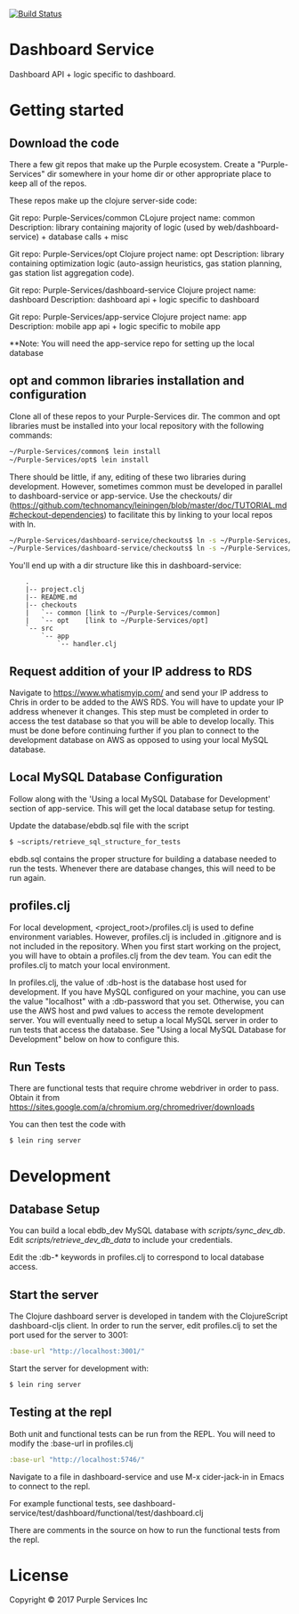 [![Build Status](https://travis-ci.com/Purple-Services/dashboard-service.svg?token=qtYcDv5JYzqmyunRnB93&branch=dev)](https://travis-ci.com/Purple-Services/dashboard-service)

# Dashboard Service
Dashboard API + logic specific to dashboard.

# Getting started

## Download the code

There a few git repos that make up the Purple ecosystem. Create a "Purple-Services"
dir somewhere in your home dir or other appropriate place to keep all of the repos.

These repos make up the clojure server-side code:

Git repo: Purple-Services/common
CLojure project name: common
Description: library containing majority of logic (used by web/dashboard-service) + database calls + misc

Git repo: Purple-Services/opt
Clojure project name: opt
Description: library containing optimization logic (auto-assign heuristics, gas station planning, gas station list aggregation code).

Git repo: Purple-Services/dashboard-service
Clojure project name: dashboard
Description: dashboard api + logic specific to dashboard

Git repo: Purple-Services/app-service
Clojure project name: app
Description: mobile app api + logic specific to mobile app

**Note: You will need the app-service repo for setting up the local database

## opt and common libraries installation and configuration

Clone all of these repos to your Purple-Services dir. The common and opt libraries must be installed into your local repository with the following commands:

```bash
~/Purple-Services/common$ lein install
~/Purple-Services/opt$ lein install
```

There should be little, if any, editing of these two libraries during development. However, sometimes common
must be developed in parallel to dashboard-service or app-service. Use the checkouts/ dir (https://github.com/technomancy/leiningen/blob/master/doc/TUTORIAL.md#checkout-dependencies) to facilitate this by linking to your local repos with ln.

```bash
~/Purple-Services/dashboard-service/checkouts$ ln -s ~/Purple-Services/common common
~/Purple-Services/dashboard-service/checkouts$ ln -s ~/Purple-Services/opt opt
```

You'll end up with a dir structure like this in dashboard-service:
```
    .
    |-- project.clj
    |-- README.md
    |-- checkouts
    |   `-- common [link to ~/Purple-Services/common]
    |   `-- opt    [link to ~/Purple-Services/opt]
    `-- src
        `-- app
            `-- handler.clj
```

## Request addition of your IP address to RDS

Navigate to https://www.whatismyip.com/ and send your IP address to Chris in order to be added to the AWS RDS. You will have to update your IP address whenever it changes. This step must be completed in order to access the test database so that you will be able to develop locally. This must be done before continuing further if you plan to connect to the development database on AWS as opposed to using your local MySQL database.

## Local MySQL Database Configuration

Follow along with the 'Using a local MySQL Database for Development' section of app-service. This will get the local database setup for testing.

Update the database/ebdb.sql file with the script
```bash
$ ~scripts/retrieve_sql_structure_for_tests
```
ebdb.sql contains the proper structure for building a database needed to run the tests. Whenever there are database changes, this will need to be run again.


## profiles.clj

For local development, <project_root>/profiles.clj is used to define environment variables. However, profiles.clj is included in .gitignore and is not included in the repository. When you first start working on the project, you will have to obtain a profiles.clj from the dev team. You can edit the profiles.clj to match your local environment.

In profiles.clj, the value of :db-host is the database host used for development. If you have MySQL configured on your machine, you can use the value "localhost" with a :db-password that you set. Otherwise, you can use the AWS host and pwd values to access the remote development server. You will eventually need to setup a local MySQL server in order to run tests that access the database. See "Using a local MySQL Database for Development" below on how to configure this.

## Run Tests

There are functional tests that require chrome webdriver in order to pass. Obtain it from 
https://sites.google.com/a/chromium.org/chromedriver/downloads

You can then test the code with

```bash
$ lein ring server
```

# Development

## Database Setup

You can build a local ebdb_dev MySQL database with *scripts/sync_dev_db*. Edit *scripts/retrieve_dev_db_data* to include your credentials.

Edit the :db-* keywords in profiles.clj to correspond to local database access.

## Start the server

The Clojure dashboard server is developed in tandem with the ClojureScript dashboard-cljs client. In order to run the server, edit profiles.clj to set the port used for the server to 3001:

```clojure
:base-url "http://localhost:3001/"
```

Start the server for development with:

```bash
$ lein ring server
```

## Testing at the repl

Both unit and functional tests can be run from the REPL. You will need to modify the :base-url in profiles.clj

```clojure
:base-url "http://localhost:5746/"
```

Navigate to a file in dashboard-service and use M-x cider-jack-in in Emacs to connect to the repl.

For example functional tests, see dashboard-service/test/dashboard/functional/test/dashboard.clj

There are comments in the source on how to run the functional tests from the repl.


# License

Copyright © 2017 Purple Services Inc

